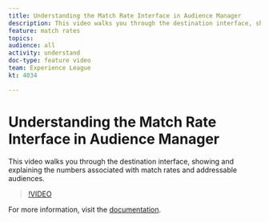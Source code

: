 ```yaml
---
title: Understanding the Match Rate Interface in Audience Manager
description: This video walks you through the destination interface, showing and explaining the numbers associated with match rates and addressable audiences.
feature: match rates
topics: 
audience: all
activity: understand
doc-type: feature video
team: Experience League
kt: 4034

---
```


# Understanding the Match Rate Interface in Audience Manager

This video walks you through the destination interface, showing and explaining the numbers associated with match rates and addressable audiences.

>[!VIDEO](https://video.tv.adobe.com/v/29831/?quality=12)

For more information, visit the [documentation](https://docs.adobe.com/help/en/audience-manager/user-guide/features/addressable-audiences.html).
